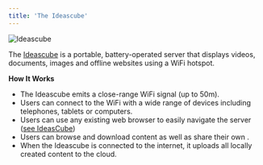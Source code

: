 ```yaml
---
title: 'The Ideascube'
---
```


![Ideascube](http://doc.bibliosansfrontieres.org/user/pages/02.cards/hardware/ideascube-hardware/CMAL100_430_1.jpg)

The [Ideascube](http://ideascube-hardware.doc.bibliosansfrontieres.org/en) is a portable, battery-operated server that displays videos, documents, images and offline websites using a WiFi hotspot.

**How It Works**

- The Ideascube emits a close-range WiFi signal (up to 50m).
- Users can connect to the WiFi with a wide range of devices including telephones, tablets or computers.
- Users can use any existing web browser to easily navigate the server ([see IdeasCube](http://ideascube.doc.bibliosansfrontieres.org/en))
- Users can browse and download content as well as share their own .
- When the Ideascube is connected to the internet, it uploads all locally created content to the cloud.
